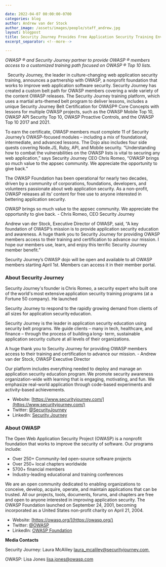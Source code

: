 ```yaml
---

date: 2022-04-07 00:00:00-0700
categories: blog
author: Andrew van der Stock
author_image: /assets/images/people/staff_andrew.jpg
layout: blogpost
title: Security Journey Provides Free Application Security Training Environment for OWASP Members
excerpt_separator: <!--more-->

---
```


*OWASP ® and Security Journey partner to provide OWASP ® members access to
a customized training path focused on OWASP ® Top 10 lists.*

 
Security Journey, the leader in culture-changing web application security training, announces a partnership with OWASP, a nonprofit foundation
that works to improve web application software security. Security Journey has created a
custom belt path for OWASP members covering a wide variety of the content OWASP releases.
The Security Journey training platform, which uses a martial arts-themed belt program to
deliver lessons, includes a unique Security Journey Belt Certification for OWASP® Core Concepts
with lessons for multiple OWASP projects, such as the OWASP Mobile Top 10, OWASP API
Security Top 10, OWASP Proactive Controls, and the OWASP Top 10 2017 and 2021.

<!--more-->

To earn the certificate, OWASP members must complete 11 of Security Journey’s OWASP-focused modules
– including a mix of foundational, intermediate, and advanced lessons. The Dojo also includes
four side quests covering Node.JS, Ruby, API, and Mobile security.
“Understanding how to combat the vulnerabilities on the OWASP lists is vital to securing any
web application,” says Security Journey CEO Chris Romeo, “OWASP brings so much value to the
appsec community. We appreciate the opportunity to give back.”  
 

The OWASP Foundation has been operational for nearly two decades, driven by a community of
corporations, foundations, developers, and volunteers passionate about web application
security. As a non-profit, OWASP releases all its’ content for free use to anyone interested in
bettering application security.   

<p class="callout-mono right">OWASP brings so much value to the
appsec community. We appreciate the opportunity to give back. - Chris Romeo, CEO Security Journey</p>

Andrew van der Stock, Executive Director of OWASP, said, “A key foundation of OWASP’s
mission is to provide application security education and awareness. A huge thank you to
Security Journey for providing OWASP members access to their training and certification to
advance our mission. I hope our members use, learn, and enjoy this terrific Security Journey
member benefit.”  

Security Journey’s OWASP dojo will be open and available to all OWASP members starting April
1st. Members can access it in their member portal.
 
### About Security Journey 
Security Journey's founder is Chris Romeo, a security expert who built one of the world's most
extensive application security training programs (at a Fortune 50 company). He launched


Security Journey to respond to the rapidly growing demand from clients of all sizes for
application security education.  
  

Security Journey is the leader in application security education using security belt programs. We
guide clients – many in tech, healthcare, and finance – through the process of building a long-
term, sustainable application security culture at all levels of their organizations.   
  
<p class="callout-mono left">A huge thank you to Security Journey for providing OWASP members access to their training and certification to advance our mission. - Andrew van der Stock, OWASP Executive Director</p>


Our platform includes everything needed to deploy and manage an application security
education program. We promote security awareness organization-wide with learning that is
engaging, motivating, and fun. We emphasize real-world application through code-based
experiments and activity-based achievements.  

- Website: [https://www.securityjourney.com/](https://www.securityjourney.com/)
- Twitter: [@SecurityJourney](https://twitter.com/SecurityJourney)
- LinkedIn: [Security Journey](https://www.linkedin.com/company/security-journey/)
  

### About OWASP  

The Open Web Application Security Project (OWASP) is a nonprofit foundation that works to
improve the security of software. Our programs include:

- Over 250+ Community-led open-source software projects
- Over 250+ local chapters worldwide
- 5700+ financial members
- Industry-leading educational and training conferences

We are an open community dedicated to enabling organizations to conceive, develop, acquire,
operate, and maintain applications that can be trusted. All our projects, tools, documents,
forums, and chapters are free and open to anyone interested in improving application security.
The OWASP Foundation launched on September 24, 2001, becoming incorporated as a United
States non-profit charity on April 21, 2004.

- Website: [https://owasp.org/](https://owasp.org/)
- Twitter: [@OWASP](https://twitter.com/owasp)  
- LinkedIn: [OWASP Foundation](https://www.linkedin.com/company/owasp/)
 

**Media Contacts**

Security Journey: Laura McAliley [laura_mcaliley@securityjourney.com ](mailto:laura_mcaliley@securityjourney.com)
 

OWASP: Lisa Jones [lisa.jones@owasp.com](mailto:lisa.jones@owasp.com)